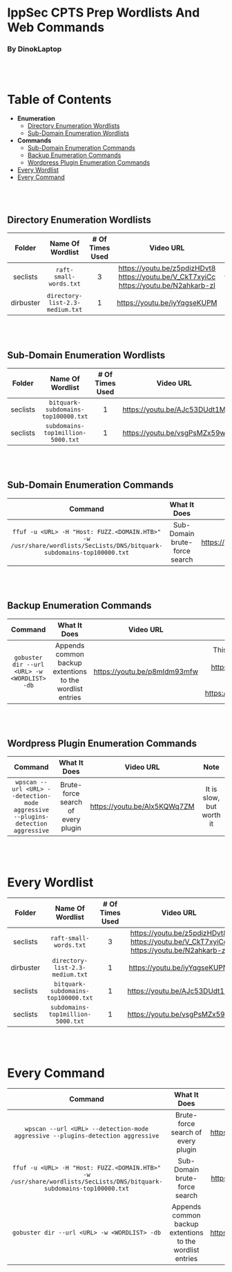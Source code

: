 # IppSec CPTS Prep Wordlists And Web Commands
### By DinokLaptop


<br />
<br />


# Table of Contents
- **Enumeration**
  - [Directory Enumeration Wordlists](#Directory-Enumeration-Wordlists)
  - [Sub-Domain Enumeration Wordlists](#Sub-Domain-Enumeration-Wordlists)
- **Commands**
  - [Sub-Domain Enumeration Commands](#Sub-Domain-Enumeration-Commands)
  - [Backup Enumeration Commands](#Backup-Enumeration-Commands)
  - [Wordpress Plugin Enumeration Commands](#Wordpress-Plugin-Enumeration-Commands)
- [Every Wordlist](#Every-Wordlist)
- [Every Command](#Every-Command)


<br />
<br />


## Directory Enumeration Wordlists

|	Folder	|	Name Of Wordlist	|	# Of Times Used	|	Video URL	|	File Location	|
|	:---:	|	:---:	|	:---:	|	:---:	|	:---:	|
|	seclists	|	`raft-small-words.txt`	|	3	|	https://youtu.be/z5pdizHDvt8 <br /> https://youtu.be/V_CkT7xyiCc <br /> https://youtu.be/N2ahkarb-zI	|	`/usr/share/wordlists/seclists/Discovery/Web-Content/raft-small-words.txt`	|
|	dirbuster	|	`directory-list-2.3-medium.txt`	|	1	|	https://youtu.be/iyYqgseKUPM	|	`/usr/share/wordlists/dirbuster/directory-list-2.3-medium.txt`	|


<br />
<br />


## Sub-Domain Enumeration Wordlists

|	Folder	|	Name Of Wordlist	|	# Of Times Used	|	Video URL	|	File Location	|
|	:---:	|	:---:	|	:---:	|	:---:	|	:---:	|
|	seclists	|	`bitquark-subdomains-top100000.txt`	|	1	|	https://youtu.be/AJc53DUdt1M	|	`/usr/share/wordlists/seclists/Discovery/DNS/bitquark-subdomains-top100000.txt`	|
|	seclists	|	`subdomains-top1million-5000.txt`	|	1	|	https://youtu.be/vsgPsMZx59w	|	`/usr/share/wordlists/seclists/Discovery/DNS/subdomains-top1million-5000.txt`	|


<br />
<br />


## Sub-Domain Enumeration Commands

|	Command	|	What It Does	|	Video URL	|	Note	|
|	:---:	|	:---:	|	:---:	|	:---:	|
|	`ffuf -u <URL> -H "Host: FUZZ.<DOMAIN.HTB>" -w /usr/share/wordlists/SecLists/DNS/bitquark-subdomains-top100000.txt`	|	Sub-Domain brute-force search	|	https://youtu.be/AJc53DUdt1M	|		|


<br />
<br />


## Backup Enumeration Commands

|	Command	|	What It Does	|	Video URL	|	Note	|
|	:---:	|	:---:	|	:---:	|	:---:	|
|	`gobuster dir --url <URL> -w <WORDLIST> -db`	|	Appends common backup extentions to the wordlist entries	|	https://youtu.be/p8mIdm93mfw 	|	This video explains the backup appending: https://youtu.be/JpzREo7XLOY?t=1447 <br /> This is his fix: https://github.com/IppSec/gobuster	|


<br />
<br />


## Wordpress Plugin Enumeration Commands

|	Command	|	What It Does	|	Video URL	|	Note	|
|	:---:	|	:---:	|	:---:	|	:---:	|
|	`wpscan --url <URL> --detection-mode aggressive --plugins-detection aggressive`	|	Brute-force search of every plugin	|	https://youtu.be/Alx5KQWq7ZM	|	It is slow, but worth it	|


<br />
<br />


# Every Wordlist

|	Folder	|	Name Of Wordlist	|	# Of Times Used	|	Video URL	|	File Location	|
|	:---:	|	:---:	|	:---:	|	:---:	|	:---:	|
|	seclists	|	`raft-small-words.txt`	|	3	|	https://youtu.be/z5pdizHDvt8 <br /> https://youtu.be/V_CkT7xyiCc <br /> https://youtu.be/N2ahkarb-zI	|	`/usr/share/wordlists/seclists/Discovery/Web-Content/raft-small-words.txt`	|
|	dirbuster	|	`directory-list-2.3-medium.txt`	|	1	|	https://youtu.be/iyYqgseKUPM	|	`/usr/share/wordlists/dirbuster/directory-list-2.3-medium.txt`	|
|	seclists	|	`bitquark-subdomains-top100000.txt`	|	1	|	https://youtu.be/AJc53DUdt1M	|	`/usr/share/wordlists/seclists/Discovery/DNS/bitquark-subdomains-top100000.txt`	|
|	seclists	|	`subdomains-top1million-5000.txt`	|	1	|	https://youtu.be/vsgPsMZx59w	|	`/usr/share/wordlists/seclists/Discovery/DNS/subdomains-top1million-5000.txt`	|


<br />
<br />


# Every Command

|	Command	|	What It Does	|	Video URL	|	Note	|
|	:---:	|	:---:	|	:---:	|	:---:	|
|	`wpscan --url <URL> --detection-mode aggressive --plugins-detection aggressive`	|	Brute-force search of every plugin	|	https://youtu.be/Alx5KQWq7ZM	|	It is slow, but worth it	|
|	`ffuf -u <URL> -H "Host: FUZZ.<DOMAIN.HTB>" -w /usr/share/wordlists/SecLists/DNS/bitquark-subdomains-top100000.txt`	|	Sub-Domain brute-force search	|	https://youtu.be/AJc53DUdt1M	|		|
|	`gobuster dir --url <URL> -w <WORDLIST> -db`	|	Appends common backup extentions to the wordlist entries	|	https://youtu.be/p8mIdm93mfw 	|	This video explains the backup appending: https://youtu.be/JpzREo7XLOY?t=1447 <br /> This is his fix: https://github.com/IppSec/gobuster	|




<!-- 
Table template
|		|		|		|		|
|	:---:	|	:---:	|	:---:	|	:---:	|
-->
